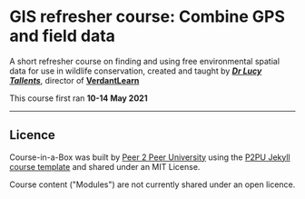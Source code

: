 # GIS refresher course: Combine GPS and field data

A short refresher course on finding and using free environmental spatial data for use in wildlife conservation, created and taught by [***Dr Lucy Tallents***](https://uk.linkedin.com/in/lucytallents), director of [**VerdantLearn**](http://www.verdantlearn.com)

This course first ran **10-14 May 2021**

---

## Licence

Course-in-a-Box was built by [Peer 2 Peer University](https://www.p2pu.org) using the [P2PU Jekyll course template](https://github.com/p2pu/jekyll-course-template) and shared under an MIT License.

Course content ("Modules") are not currently shared under an open licence.

